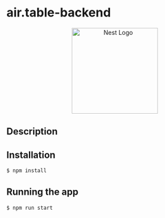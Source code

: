 # air.table-backend
<p align="center">
  <a href="http://nestjs.com/" target="blank"><img src="https://nestjs.com/img/logo-small.svg" width="200" alt="Nest Logo" /></a>
</p>


## Description



## Installation

```bash
$ npm install
```

## Running the app

```bash
$ npm run start




